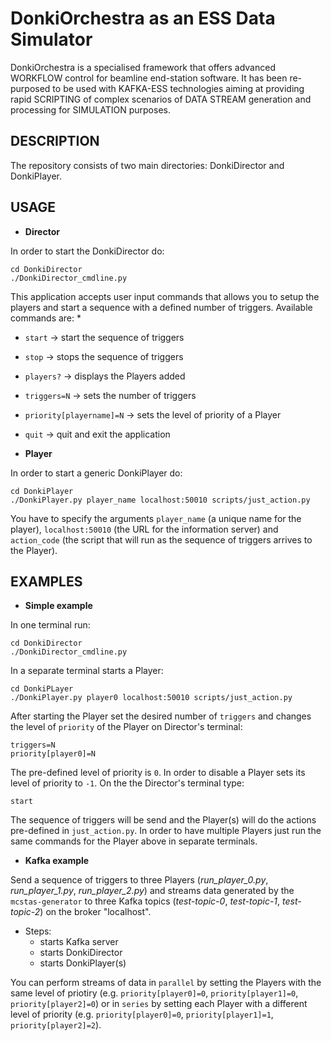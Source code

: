 DonkiOrchestra as an ESS Data Simulator
=======================================

DonkiOrchestra is a specialised framework that offers advanced WORKFLOW control for beamline end-station software. It has been re-purposed to be used with KAFKA-ESS technologies aiming at providing rapid SCRIPTING of complex scenarios of DATA STREAM generation and processing for SIMULATION purposes.


DESCRIPTION
-----------

The repository consists of two main directories: DonkiDirector and DonkiPlayer.

USAGE
-----

* **Director**

In order to start the DonkiDirector do:
```
cd DonkiDirector
./DonkiDirector_cmdline.py
```
This application accepts user input commands that allows you to setup the players and start a sequence with a defined number of triggers. Available commands are:
*
  * `start` -> start the sequence of triggers
  * `stop` -> stops the sequence of triggers
  * `players?` -> displays the Players added
  * `triggers=N` -> sets the number of triggers 
  * `priority[playername]=N` -> sets the level of priority of a Player
  * `quit` -> quit and exit the application

* **Player**

In order to start a generic DonkiPlayer do:
```
cd DonkiPlayer
./DonkiPlayer.py player_name localhost:50010 scripts/just_action.py
```
You have to specify the arguments `player_name` (a unique name for the player), `localhost:50010` (the URL for the information server) and `action_code` (the script that will run as the sequence of triggers arrives to the Player).

EXAMPLES
--------

* **Simple example**

In one terminal run:
```
cd DonkiDirector
./DonkiDirector_cmdline.py
```
In a separate terminal starts a Player:
```
cd DonkiPLayer
./DonkiPlayer.py player0 localhost:50010 scripts/just_action.py
```
After starting the Player set the desired number of `triggers` and changes the level of `priority` of the Player on Director's terminal:
```
triggers=N
priority[player0]=N
```
The pre-defined level of priority is `0`. In order to disable a Player sets its level of priority to `-1`.
On the the Director's terminal type:
```
start
```
The sequence of triggers will be send and the Player(s) will do the actions pre-defined in `just_action.py`. In order to have multiple Players just run the same commands for the Player above in separate terminals.

* **Kafka example**

Send a sequence of triggers to three Players (*run_player_0.py*, *run_player_1.py*, *run_player_2.py*) and streams data generated by the `mcstas-generator` to three Kafka topics (*test-topic-0*, *test-topic-1*, *test-topic-2*) on the broker "localhost".

  * Steps:
    - starts Kafka server
    - starts DonkiDirector
    - starts DonkiPlayer(s)

You can perform streams of data in `parallel` by setting the Players with the same level of priotiry (e.g. `priority[player0]=0`, `priority[player1]=0`, `priority[player2]=0`) or in `series` by setting each Player with a different level of priority (e.g. `priority[player0]=0`, `priority[player1]=1`, `priority[player2]=2`).
    



